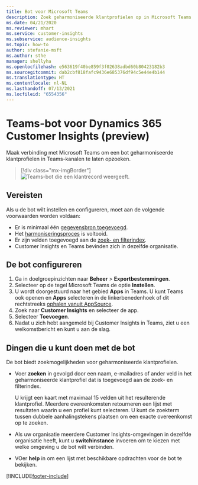 ```yaml
---
title: Bot voor Microsoft Teams
description: Zoek geharmoniseerde klantprofielen op in Microsoft Teams met behulp van een bot.
ms.date: 04/21/2020
ms.reviewer: mhart
ms.service: customer-insights
ms.subservice: audience-insights
ms.topic: how-to
author: stefanie-msft
ms.author: sthe
manager: shellyha
ms.openlocfilehash: e563619f40be859f3f02638adbd60b80423182b3
ms.sourcegitcommit: dab2cbf818fafc9436e685376df94c5e44e4b144
ms.translationtype: HT
ms.contentlocale: nl-NL
ms.lasthandoff: 07/13/2021
ms.locfileid: "6554356"
---
```

# <a name="teams-bot-for-dynamics-365-customer-insights-preview"></a>Teams-bot voor Dynamics 365 Customer Insights (preview)

Maak verbinding met Microsoft Teams om een bot geharmoniseerde klantprofielen in Teams-kanalen te laten opzoeken.

> [!div class="mx-imgBorder"]
> ![Teams-bot die een klantrecord weergeeft.](media/teams-bot.png "Teams-bot die een klantrecord weergeeft")

## <a name="prerequisites"></a>Vereisten

Als u de bot wilt instellen en configureren, moet aan de volgende voorwaarden worden voldaan:

- Er is minimaal één [gegevensbron toegevoegd](data-sources.md).
- Het [harmoniseringsproces](data-unification.md) is voltooid.
- Er zijn velden toegevoegd aan de [zoek- en filterindex](search-filter-index.md).
- Customer Insights en Teams bevinden zich in dezelfde organisatie.

## <a name="configure-the-bot"></a>De bot configureren

1. Ga in doelgroepinzichten naar **Beheer** > **Exportbestemmingen**.
1. Selecteer op de tegel Microsoft Teams de optie **Instellen**.
1. U wordt doorgestuurd naar het gebied **Apps** in Teams. U kunt Teams ook openen en **Apps** selecteren in de linkerbenedenhoek of dit rechtstreeks [ophalen vanuit AppSource](https://go.microsoft.com/fwlink/?linkid=2124104).
1. Zoek naar **Customer Insights** en selecteer de app.
1. Selecteer **Toevoegen**.
1. Nadat u zich hebt aangemeld bij Customer Insights in Teams, ziet u een welkomstbericht en kunt u aan de slag.

## <a name="things-you-can-do-with-the-bot"></a>Dingen die u kunt doen met de bot

De bot biedt zoekmogelijkheden voor geharmoniseerde klantprofielen.

- Voer **zoeken** in gevolgd door een naam, e-mailadres of ander veld in het geharmoniseerde klantprofiel dat is toegevoegd aan de zoek- en filterindex.

  U krijgt een kaart met maximaal 15 velden uit het resulterende klantprofiel. Meerdere overeenkomsten retourneren een lijst met resultaten waarin u een profiel kunt selecteren. U kunt de zoekterm tussen dubbele aanhalingstekens plaatsen om een exacte overeenkomst op te zoeken.

- Als uw organisatie meerdere Customer Insights-omgevingen in dezelfde organisatie heeft, kunt u **switchinstance** invoeren om te kiezen met welke omgeving u de bot wilt verbinden.

- VOer **help** in om een lijst met beschikbare opdrachten voor de bot te bekijken.  


[!INCLUDE[footer-include](../includes/footer-banner.md)]